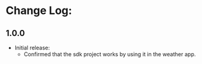 # Change Log:

## 1.0.0

- Initial release:
    - Confirmed that the sdk project works by using it in the weather app.